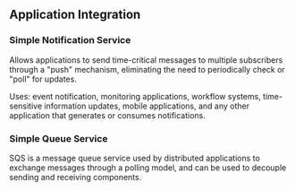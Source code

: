 ## Application Integration

### Simple Notification Service
Allows applications to send time-critical messages to multiple subscribers through a "push" mechanism, eliminating the need to periodically check or "poll" for updates. 

Uses: event notification, monitoring applications, workflow systems, time-sensitive information updates, mobile applications, and any other application that generates or consumes notifications.

### Simple Queue Service
SQS is a message queue service used by distributed applications to exchange messages through a polling model, and can be used to decouple sending and receiving components.



